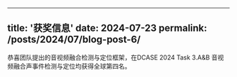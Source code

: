 
---
title: '获奖信息'
date: 2024-07-23
permalink: /posts/2024/07/blog-post-6/
---

恭喜团队提出的音视频融合检测与定位框架，在DCASE 2024 Task 3.A&B 音视频融合声事件检测与定位均获得全球第四名。
